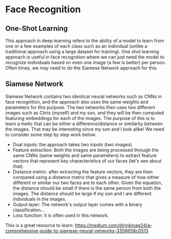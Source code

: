 # Face Recognition 

## One-Shot Learning 

This approach in deep learning refers to the ability of a model to learn from one or a few examples of each class such as an individual (unlike a traditional approach using a large dataset for training). One shot learning approach is useful in face recognition where we can just need the model to recognize individuals based on even one image (a few is better) per person. Often times, we may need to do the Siamese Network approach for this. 

## Siamese Network 

Siamese Network contains two identical neural networks such as CNNs in face recognition, and the approach also uses the same weights and parameters for this purpose. The two networks then uses two different images such as Chris (myself) and my son, and they will be then computed featuring embeddings for each of the images. The purpose of this is to learn a metic that can be either a difference/distance or similarity between the images. That may be interesting since my son and I look alike! We need to consider some step by step work below:

* Dual inputs: the approach takes two inputs (two images)
* Feature extraction: Both the images are being processed through the same CNNs (same weights and same parameters) to extract feature vectors that represent key characteristics of our faces (let's see about that).
* Distance metric: after extracting the feature vectors, they are then compared using a distance metric that gives a measure of how either different or similar our two faces are to each other. Given the equation, the distance should be small if there is the same person from both the images. The distance should be large if my son and I are different individuals in the images.
* Output layer: The network's output layer comes with a binary classification...
* Loss function: it is often used in this network.

This is a great resource to learn: https://medium.com/@rinkinag24/a-comprehensive-guide-to-siamese-neural-networks-3358658c0513
